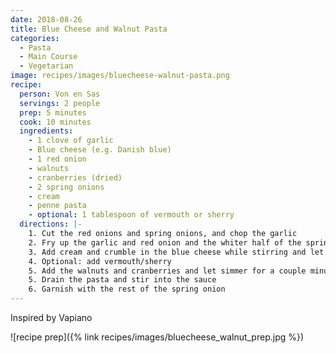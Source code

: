 ```yaml
---
date: 2018-08-26
title: Blue Cheese and Walnut Pasta
categories:
  - Pasta
  - Main Course
  - Vegetarian
image: recipes/images/bluecheese-walnut-pasta.png
recipe:
  person: Von en Sas
  servings: 2 people
  prep: 5 minutes
  cook: 10 minutes
  ingredients:
    - 1 clove of garlic
    - Blue cheese (e.g. Danish blue)
    - 1 red onion
    - walnuts
    - cranberries (dried)
    - 2 spring onions
    - cream
    - penne pasta
    - optional: 1 tablespoon of vermouth or sherry
  directions: |-
    1. Cut the red onions and spring onions, and chop the garlic
    2. Fry up the garlic and red onion and the whiter half of the spring onions
    3. Add cream and crumble in the blue cheese while stirring and let thicken
    4. Optional: add vermouth/sherry
    5. Add the walnuts and cranberries and let simmer for a couple minutes
    5. Drain the pasta and stir into the sauce
    6. Garnish with the rest of the spring onion
---
```


Inspired by Vapiano

![recipe prep]({% link recipes/images/bluecheese_walnut_prep.jpg %})
